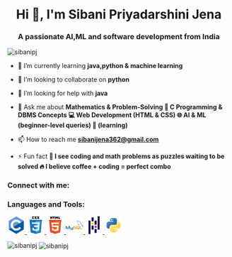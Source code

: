 <h1 align="center">Hi 👋, I'm Sibani Priyadarshini Jena</h1>
<h3 align="center">A passionate AI,ML and software development from India</h3>

<p align="left"> <img src="https://komarev.com/ghpvc/?username=sibanipj&label=Profile%20views&color=0e75b6&style=flat" alt="sibanipj" /> </p>

- 🌱 I’m currently learning **java,python & machine learning**

- 👯 I’m looking to collaborate on **python**

- 🤝 I’m looking for help with **java**

- 💬 Ask me about **Mathematics & Problem-Solving 🧠 C Programming & DBMS Concepts 💻 Web Development (HTML & CSS) 🌐 AI & ML (beginner-level queries) 🤖 (learning)**

- 📫 How to reach me **sibanijena362@gmail.com**

- ⚡ Fun fact **🧩 I see coding and math problems as puzzles waiting to be solved 🔥 I believe coffee + coding = perfect combo**

<h3 align="left">Connect with me:</h3>
<p align="left">
</p>

<h3 align="left">Languages and Tools:</h3>
<p align="left"> <a href="https://www.cprogramming.com/" target="_blank" rel="noreferrer"> <img src="https://raw.githubusercontent.com/devicons/devicon/master/icons/c/c-original.svg" alt="c" width="40" height="40"/> </a> <a href="https://www.w3schools.com/css/" target="_blank" rel="noreferrer"> <img src="https://raw.githubusercontent.com/devicons/devicon/master/icons/css3/css3-original-wordmark.svg" alt="css3" width="40" height="40"/> </a> <a href="https://www.w3.org/html/" target="_blank" rel="noreferrer"> <img src="https://raw.githubusercontent.com/devicons/devicon/master/icons/html5/html5-original-wordmark.svg" alt="html5" width="40" height="40"/> </a> <a href="https://www.mysql.com/" target="_blank" rel="noreferrer"> <img src="https://raw.githubusercontent.com/devicons/devicon/master/icons/mysql/mysql-original-wordmark.svg" alt="mysql" width="40" height="40"/> </a> <a href="https://pandas.pydata.org/" target="_blank" rel="noreferrer"> <img src="https://raw.githubusercontent.com/devicons/devicon/2ae2a900d2f041da66e950e4d48052658d850630/icons/pandas/pandas-original.svg" alt="pandas" width="40" height="40"/> </a> <a href="https://www.python.org" target="_blank" rel="noreferrer"> <img src="https://raw.githubusercontent.com/devicons/devicon/master/icons/python/python-original.svg" alt="python" width="40" height="40"/> </a> </p>

<p><img align="left" src="https://github-readme-stats.vercel.app/api/top-langs?username=sibanipj&show_icons=true&locale=en&layout=compact" alt="sibanipj" /></p>

<p>&nbsp;<img align="center" src="https://github-readme-stats.vercel.app/api?username=sibanipj&show_icons=true&locale=en" alt="sibanipj" /></p>
